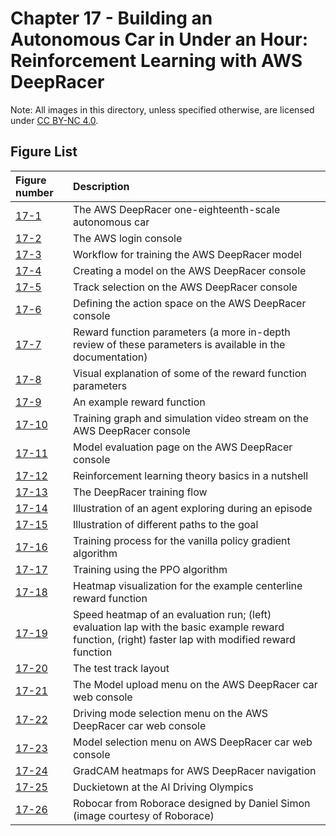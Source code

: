 # Chapter 17 - Building an Autonomous Car in Under an Hour: Reinforcement Learning with AWS DeepRacer

Note: All images in this directory, unless specified otherwise, are licensed under [CC BY-NC 4.0](https://creativecommons.org/licenses/by-nc/4.0/legalcode).

## Figure List

| Figure number | Description |
|:---|:---|
| [17-1](https://www.amazon.com/AWS-DeepRacer-Fully-autonomous-developers/dp/B07JMHRKQG) | The AWS DeepRacer one-eighteenth-scale autonomous car |
| [17-2](2-aws-console.png) | The AWS login console |
| [17-3](3-training-workflow.png) | Workflow for training the AWS DeepRacer model |
| [17-4](4-model-creation.png) | Creating a model on the AWS DeepRacer console |
| [17-5](5-track-selection.png) | Track selection on the AWS DeepRacer console |
| [17-6](6-action-space.png) | Defining the action space on the AWS DeepRacer console |
| [17-7](7-reward-function-params.png) | Reward function parameters (a more in-depth review of these parameters is available in the documentation) |
| [17-8](8-reward-params-explained.png) | Visual explanation of some of the reward function parameters |
| [17-9](9-example-reward-function.png) | An example reward function |
| [17-10](10-training-graph.png) | Training graph and simulation video stream on the AWS DeepRacer console |
| [17-11](11-model-evaluation.png) | Model evaluation page on the AWS DeepRacer console |
| [17-12](12-reinforcement-learning-nutshell.png) | Reinforcement learning theory basics in a nutshell |
| [17-13](13-deepracer-training-flow.png) | The DeepRacer training flow |
| [17-14](14-agent-exploring-illustration.png) | Illustration of an agent exploring during an episode |
| [17-15](15-different-paths-to-goal.png) | Illustration of different paths to the goal |
| [17-16](16-vanilla-policy-gradient.png) | Training process for the vanilla policy gradient algorithm |
| [17-17](17-ppo-algorithm-training.png) | Training using the PPO algorithm |
| [17-18](18-heatmap-visualization.png) | Heatmap visualization for the example centerline reward function |
| [17-19](19-speed-heatmap.png) | Speed heatmap of an evaluation run; (left) evaluation lap with the basic example reward function, (right) faster lap with modified reward function |
| [17-20](20-test-track-layout.png) | The test track layout |
| [17-21](21-model-upload-menu.png) | The Model upload menu on the AWS DeepRacer car web console |
| [17-22](22-driving-mode-selection-menu.png) | Driving mode selection menu on the AWS DeepRacer car web console |
| [17-23](23-model-selection-menu.png) | Model selection menu on AWS DeepRacer car web console |
| [17-24](24-gradcam-heatmaps.png) | GradCAM heatmaps for AWS DeepRacer navigation |
| [17-25](https://www.duckietown.org/research/ai-driving-olympics) | Duckietown at the AI Driving Olympics |
| [17-26](https://www.gtplanet.net/forum/threads/roborace-robocar-2016.390791/) | Robocar from Roborace designed by Daniel Simon (image courtesy of Roborace) |